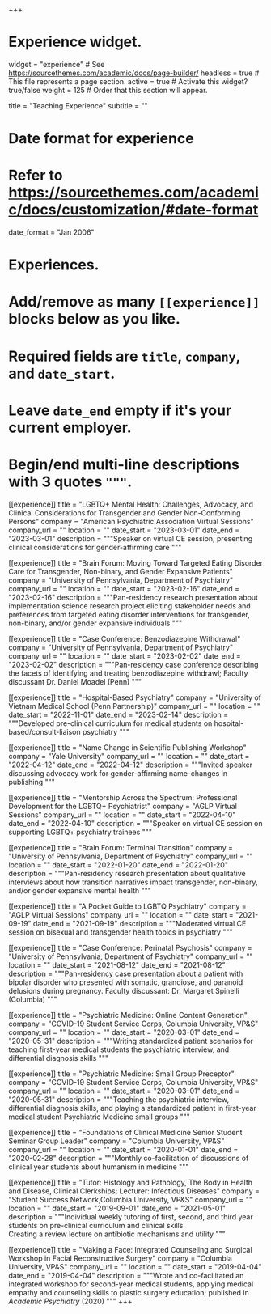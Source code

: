 +++
# Experience widget.
widget = "experience"  # See https://sourcethemes.com/academic/docs/page-builder/
headless = true  # This file represents a page section.
active = true  # Activate this widget? true/false
weight = 125  # Order that this section will appear.

title = "Teaching Experience"
subtitle = ""

# Date format for experience
#   Refer to https://sourcethemes.com/academic/docs/customization/#date-format
date_format = "Jan 2006"

# Experiences.
#   Add/remove as many `[[experience]]` blocks below as you like.
#   Required fields are `title`, `company`, and `date_start`.
#   Leave `date_end` empty if it's your current employer.
#   Begin/end multi-line descriptions with 3 quotes `"""`.

[[experience]]
  title = "LGBTQ+ Mental Health: Challenges, Advocacy, and Clinical Considerations for Transgender and Gender Non-Conforming Persons"
  company = "American Psychiatric Association Virtual Sessions"
  company_url = ""
  location = ""
  date_start = "2023-03-01"
  date_end = "2023-03-01"
  description = """Speaker on virtual CE session, presenting clinical considerations for gender-affirming care
"""

[[experience]]
  title = "Brain Forum: Moving Toward Targeted Eating Disorder Care for Transgender, Non-binary, and Gender Expansive Patients"
  company = "University of Pennsylvania, Department of Psychiatry"
  company_url = ""
  location = ""
  date_start = "2023-02-16"
  date_end = "2023-02-16"
  description = """Pan-residency research presentation about implementation science research project eliciting stakeholder needs and preferences from targeted eating disorder interventions for transgender, non-binary, and/or gender expansive individuals 
"""

[[experience]]
  title = "Case Conference: Benzodiazepine Withdrawal"
  company = "University of Pennsylvania, Department of Psychiatry"
  company_url = ""
  location = ""
  date_start = "2023-02-02"
  date_end = "2023-02-02"
  description = """Pan-residency case conference describing the facets of identifying and treating benzodiazepine withdrawl; Faculty discussant Dr. Daniel Moadel (Penn)
"""

[[experience]]
  title = "Hospital-Based Psychiatry"
  company = "University of Vietnam Medical School (Penn Partnership)"
  company_url = ""
  location = ""
  date_start = "2022-11-01"
  date_end = "2023-02-14"
  description = """Developed pre-clinical curriculum for medical students on hospital-based/consult-liaison psychiatry
"""

[[experience]]
  title = "Name Change in Scientific Publishing Workshop"
  company = "Yale University"
  company_url = ""
  location = ""
  date_start = "2022-04-12"
  date_end = "2022-04-12"
  description = """Invited speaker discussing advocacy work for gender-affirming name-changes in publishing
"""

[[experience]]
  title = "Mentorship Across the Spectrum: Professional Development for the LGBTQ+ Psychiatrist"
  company = "AGLP Virtual Sessions"
  company_url = ""
  location = ""
  date_start = "2022-04-10"
  date_end = "2022-04-10"
  description = """Speaker on virtual CE session on supporting LGBTQ+ psychiatry trainees
"""

[[experience]]
  title = "Brain Forum: Terminal Transition"
  company = "University of Pennsylvania, Department of Psychiatry"
  company_url = ""
  location = ""
  date_start = "2022-01-20"
  date_end = "2022-01-20"
  description = """Pan-residency research presentation about qualitative interviews about how transition narratives impact transgender, non-binary, and/or gender expansive mental health
"""

[[experience]]
  title = "A Pocket Guide to LGBTQ Psychiatry"
  company = "AGLP Virtual Sessions"
  company_url = ""
  location = ""
  date_start = "2021-09-19"
  date_end = "2021-09-19"
  description = """Moderated virtual CE session on bisexual and transgender health topics in psychiatry
"""


[[experience]]
  title = "Case Conference: Perinatal Psychosis"
  company = "University of Pennsylvania, Department of Psychiatry"
  company_url = ""
  location = ""
  date_start = "2021-08-12"
  date_end = "2021-08-12"
  description = """Pan-residency case presentation about a patient with bipolar disorder who presented with somatic, grandiose, and paranoid delusions during pregnancy. Faculty discussant: Dr. Margaret Spinelli (Columbia)
"""


[[experience]]
  title = "Psychiatric Medicine: Online Content Generation"
  company = "COVID-19 Student Service Corps, Columbia University, VP&S"
  company_url = ""
  location = ""
  date_start = "2020-03-01"
  date_end = "2020-05-31"
  description = """Writing standardized patient scenarios for teaching first-year medical students the psychiatric interview, and differential diagnosis skills
  """

[[experience]]
  title = "Psychiatric Medicine: Small Group Preceptor"
  company = "COVID-19 Student Service Corps, Columbia University, VP&S"
  company_url = ""
  location = ""
  date_start = "2020-03-01"
  date_end = "2020-05-31"
  description = """Teaching the psychiatric interview, differential diagnosis skills, and playing a standardized patient in first-year medical student Psychiatric Medicine small groups
"""
  
  [[experience]]
  title = "Foundations of Clinical Medicine Senior Student Seminar Group Leader"
  company = "Columbia University, VP&S"
  company_url = ""
  location = ""
  date_start = "2020-01-01"
  date_end = "2020-02-28"
  description = """Monthly co-facilitation of discussions of clinical year students about humanism in medicine
  """
  
  [[experience]]
  title = "Tutor: Histology and Pathology, The Body in Health and Disease, Clinical Clerkships; Lecturer: Infectious Diseases"
  company = "Student Success Network,Columbia University, VP&S"
  company_url = ""
  location = ""
  date_start = "2019-09-01"
  date_end = "2021-05-01"
  description = """Individual weekly tutoring of first, second, and third year students on pre-clinical curriculum and clinical skills<br/>
Creating a review lecture on antibiotic mechanisms and utility
"""

  [[experience]]
  title = "Making a Face: Integrated Counseling and Surgical Workshop in Facial Reconstructive Surgery"
  company = "Columbia University, VP&S"
  company_url = ""
  location = ""
  date_start = "2019-04-04"
  date_end = "2019-04-04"
  description = """Wrote and co-facilitated an integrated workshop for second-year medical students, applying medical empathy and counseling skills to plastic surgery education; published in *Academic Psychiatry* (2020)
"""
+++
